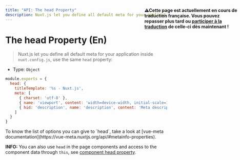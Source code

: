 ```yaml
---
title: "API: The head Property"
description: Nuxt.js let you define all default meta for your application inside nuxt.config.js.
---
```


# The head Property (En)

> Nuxt.js let you define all default meta for your application inside `nuxt.config.js`, use the same `head` property:

- Type: `Object`

```js
module.exports = {
  head: {
    titleTemplate: '%s - Nuxt.js',
    meta: [
      { charset: 'utf-8' },
      { name: 'viewport', content: 'width=device-width, initial-scale=1' },
      { hid: 'description', name: 'description', content: 'Meta description' }
    ]
  }
}
```

<p style="width: 294px;position: fixed; top : 64px; right: 4px;" class="Alert Alert--orange"><strong>⚠Cette page est actuellement en cours de traduction française. Vous pouvez repasser plus tard ou <a href="https://github.com/vuejs-fr/nuxt" target="_blank">participer à la traduction</a> de celle-ci dès maintenant !</strong></p><p>To know the list of options you can give to `head`, take a look at [vue-meta documentation](https://vue-meta.nuxtjs.org/api/#metainfo-properties).</p>

<div class="Alert Alert--teal">

<b>INFO:</b> You can also use `head` in the page components and access to the component data through `this`, see [component head property](/api/pages-head).

</div>
